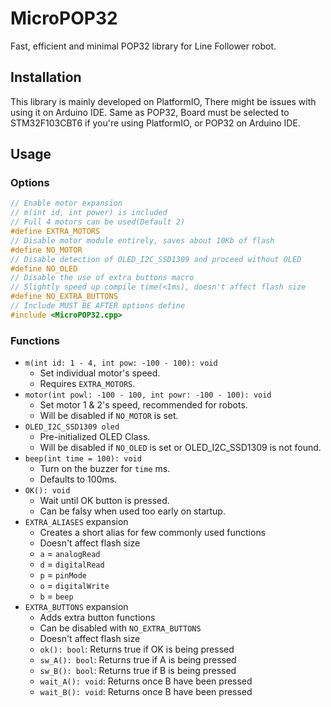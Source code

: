 # MicroPOP32

Fast, efficient and minimal POP32 library for Line Follower robot.

## Installation

This library is mainly developed on PlatformIO, There might be issues with using it on Arduino IDE.
Same as POP32, Board must be selected to STM32F103CBT6 if you're using PlatformIO, or POP32 on Arduino IDE.

## Usage

### Options

``` cpp
// Enable motor expansion
// m(int id, int power) is included
// Full 4 motors can be used(Default 2)
#define EXTRA_MOTORS
// Disable motor module entirely, saves about 10Kb of flash
#define NO_MOTOR
// Disable detection of OLED_I2C_SSD1309 and proceed without OLED
#define NO_OLED
// Disable the use of extra buttons macro
// Slightly speed up compile time(<1ms), doesn't affect flash size
#define NO_EXTRA_BUTTONS
// Include MUST BE AFTER options define
#include <MicroPOP32.cpp>
```

### Functions

* `m(int id: 1 - 4, int pow: -100 - 100): void`
    * Set individual motor's speed.
    * Requires `EXTRA_MOTORS`.
* `motor(int powl: -100 - 100, int powr: -100 - 100): void`
    * Set motor 1 & 2's speed, recommended for robots.
    * Will be disabled if `NO_MOTOR` is set.
* `OLED_I2C_SSD1309 oled`
    * Pre-initialized OLED Class.
    * Will be disabled if `NO_OLED` is set or OLED\_I2C\_SSD1309 is not found.
* `beep(int time = 100): void`
    * Turn on the buzzer for `time` ms.
    * Defaults to 100ms.
* `OK(): void`
    * Wait until OK button is pressed.
    * Can be falsy when used too early on startup.
* `EXTRA_ALIASES` expansion
    * Creates a short alias for few commonly used functions
    * Doesn't affect flash size
    * `a` = `analogRead`
    * `d` = `digitalRead`
    * `p` = `pinMode`
    * `o` = `digitalWrite`
    * `b` = `beep`
* `EXTRA_BUTTONS` expansion
    * Adds extra button functions
    * Can be disabled with `NO_EXTRA_BUTTONS`
    * Doesn't affect flash size
    * `ok(): bool`: Returns true if OK is being pressed
    * `sw_A(): bool`: Returns true if A is being pressed
    * `sw_B(): bool`: Returns true if B is being pressed
    * `wait_A(): void`: Returns once B have been pressed
    * `wait_B(): void`: Returns once B have been pressed